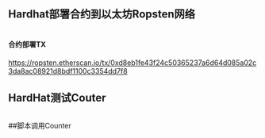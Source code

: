 
## Hardhat部署合约到以太坊Ropsten网络

![]()


#### 合约部署TX

<https://ropsten.etherscan.io/tx/0xd8eb1fe43f24c50365237a6d64d085a02c3da8ac08921d8bdf1100c3354dd7f8>


## HardHat测试Couter


![]()



##脚本调用Counter

![]()

